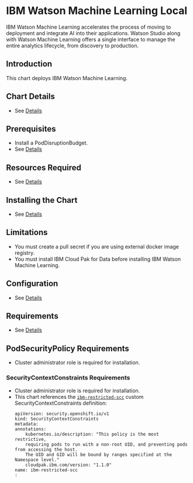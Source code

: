 # IBM Watson Machine Learning Local

IBM Watson Machine Learning accelerates the process of moving to deployment and integrate AI into their applications. Watson Studio along with Watson Machine Learning offers a single interface to manage the entire analytics lifecycle, from discovery to production.

## Introduction

This chart deploys IBM Watson Machine Learning.

## Chart Details

- See [Details](https://www.ibm.com/support/producthub/icpdata/docs/content/SSQNUZ_current/cpd/overview/overview.html)

## Prerequisites

- Install a PodDisruptionBudget.
- See [Details](https://www.ibm.com/support/producthub/icpdata/docs/content/SSQNUZ_current/cpd/install/install.html)

## Resources Required

- See [Details](https://www.ibm.com/support/producthub/icpdata/docs/content/SSQNUZ_current/cpd/install/install.html)

## Installing the Chart

- See [Details](https://www.ibm.com/support/producthub/icpdata/docs/content/SSQNUZ_current/cpd/svc/services.html)

## Limitations

- You must create a pull secret if you are using external docker image registry.
- You must install IBM Cloud Pak for Data before installing IBM Watson Machine Learning.

## Configuration

- See [Details](https://www.ibm.com/support/producthub/icpdata/docs/content/SSQNUZ_current/cpd/install/install.html)

## Requirements

- See [Details](https://www.ibm.com/support/producthub/icpdata/docs/content/SSQNUZ_current/cpd/install/install.html)

## PodSecurityPolicy Requirements

- Cluster administrator role is required for installation.

### SecurityContextConstraints Requirements

- Cluster administrator role is required for installation.
- This chart references the [`ibm-restricted-scc`](https://ibm.biz/cpkspec-scc) custom SecurityContextConstraints definition:
    ```
    apiVersion: security.openshift.io/v1
    kind: SecurityContextConstraints
    metadata:
    annotations:
        kubernetes.io/description: "This policy is the most restrictive, 
        requiring pods to run with a non-root UID, and preventing pods from accessing the host.
        The UID and GID will be bound by ranges specified at the Namespace level." 
        cloudpak.ibm.com/version: "1.1.0"
    name: ibm-restricted-scc
    :
    ```